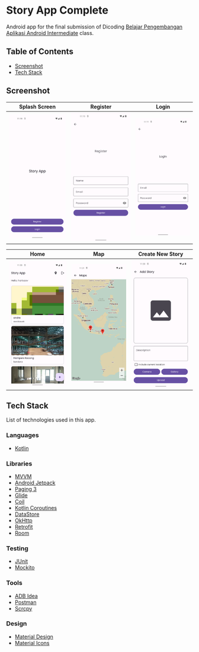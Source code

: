 # Story App Complete

Android app for the final submission of Dicoding [Belajar Pengembangan Aplikasi Android Intermediate](https://www.dicoding.com/academies/352) class.

## Table of Contents
- [Screenshot](#screenshot)
- [Tech Stack](#tech-stack)

## Screenshot
| Splash Screen | Register | Login |
| --- | --- | --- |
| ![](assets/welcome.png?raw=true) | ![](assets/register.png?raw=true) | ![](assets/login.png?raw=true) |

| Home | Map | Create New Story |
| --- | --- | --- |
| ![](assets/home.png?raw=true) | ![](assets/map.png?raw=true) | ![](assets/create.png?raw=true) |

## Tech Stack

List of technologies used in this app.

### Languages
- [Kotlin](https://kotlinlang.org)

### Libraries
- [MVVM](https://developer.android.com/topic/architecture)
- [Android Jetpack](https://developer.android.com/jetpack/)
- [Paging 3](https://developer.android.com/topic/libraries/architecture/paging/v3-overview)
- [Glide](https://github.com/bumptech/glide)
- [Coil](https://github.com/coil-kt/coil)
- [Kotlin Coroutines](https://kotlinlang.org/docs/reference/coroutines-overview.html)
- [DataStore](https://developer.android.com/jetpack/androidx/releases/datastore)
- [OkHttp](https://github.com/square/okhttp)
- [Retrofit](https://github.com/square/retrofit)
- [Room](https://developer.android.com/training/data-storage/room)

### Testing
- [JUnit](https://github.com/junit-team/junit4)
- [Mockito](https://github.com/mockito/mockito)

### Tools
- [ADB Idea](https://plugins.jetbrains.com/plugin/7380-adb-idea)
- [Postman](https://www.getpostman.com)
- [Scrcpy](https://github.com/Genymobile/scrcpy)

### Design
- [Material Design](https://material.io)
- [Material Icons](https://material.io/resources/icons/)
